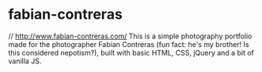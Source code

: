 # fabian-contreras
// http://www.fabian-contreras.com/
This is a simple photography portfolio made for the photographer Fabian Contreras (fun fact: he's my brother! Is this considered nepotism?), built with basic HTML, CSS, jQuery and a bit of vanilla JS.
